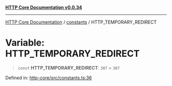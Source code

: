 [**HTTP Core Documentation v0.0.34**](../../README.md)

***

[HTTP Core Documentation](../../modules.md) / [constants](../README.md) / HTTP\_TEMPORARY\_REDIRECT

# Variable: HTTP\_TEMPORARY\_REDIRECT

> `const` **HTTP\_TEMPORARY\_REDIRECT**: `307` = `307`

Defined in: [http-core/src/constants.ts:36](https://github.com/stonemjs/http-core/blob/16d44b2a21e4f4bf5742d6461b8beebcd7cc1d0b/src/constants.ts#L36)
